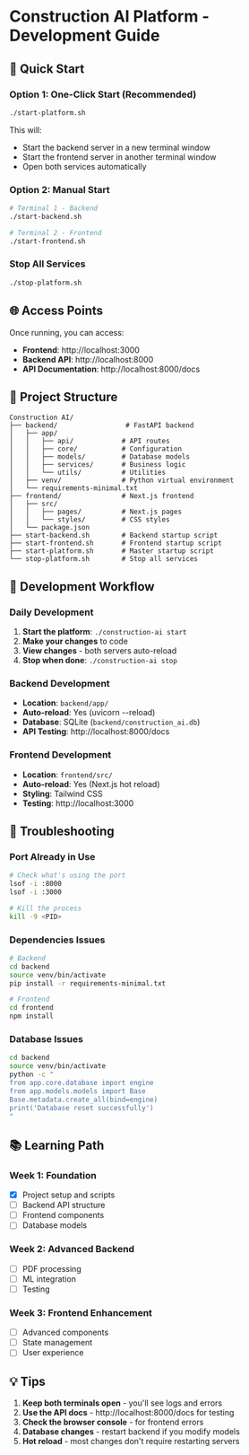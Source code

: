 # Construction AI Platform - Development Guide

## 🚀 Quick Start

### Option 1: One-Click Start (Recommended)
```bash
./start-platform.sh
```
This will:
- Start the backend server in a new terminal window
- Start the frontend server in another terminal window
- Open both services automatically

### Option 2: Manual Start
```bash
# Terminal 1 - Backend
./start-backend.sh

# Terminal 2 - Frontend  
./start-frontend.sh
```

### Stop All Services
```bash
./stop-platform.sh
```

## 🌐 Access Points

Once running, you can access:
- **Frontend**: http://localhost:3000
- **Backend API**: http://localhost:8000
- **API Documentation**: http://localhost:8000/docs

## 📁 Project Structure

```
Construction AI/
├── backend/                 # FastAPI backend
│   ├── app/
│   │   ├── api/            # API routes
│   │   ├── core/           # Configuration
│   │   ├── models/         # Database models
│   │   ├── services/       # Business logic
│   │   └── utils/          # Utilities
│   ├── venv/               # Python virtual environment
│   └── requirements-minimal.txt
├── frontend/               # Next.js frontend
│   ├── src/
│   │   ├── pages/          # Next.js pages
│   │   └── styles/         # CSS styles
│   └── package.json
├── start-backend.sh        # Backend startup script
├── start-frontend.sh       # Frontend startup script
├── start-platform.sh       # Master startup script
└── stop-platform.sh        # Stop all services
```

## 🔧 Development Workflow

### Daily Development
1. **Start the platform**: `./construction-ai start`
2. **Make your changes** to code
3. **View changes** - both servers auto-reload
4. **Stop when done**: `./construction-ai stop`

### Backend Development
- **Location**: `backend/app/`
- **Auto-reload**: Yes (uvicorn --reload)
- **Database**: SQLite (`backend/construction_ai.db`)
- **API Testing**: http://localhost:8000/docs

### Frontend Development
- **Location**: `frontend/src/`
- **Auto-reload**: Yes (Next.js hot reload)
- **Styling**: Tailwind CSS
- **Testing**: http://localhost:3000

## 🐛 Troubleshooting

### Port Already in Use
```bash
# Check what's using the port
lsof -i :8000
lsof -i :3000

# Kill the process
kill -9 <PID>
```

### Dependencies Issues
```bash
# Backend
cd backend
source venv/bin/activate
pip install -r requirements-minimal.txt

# Frontend
cd frontend
npm install
```

### Database Issues
```bash
cd backend
source venv/bin/activate
python -c "
from app.core.database import engine
from app.models.models import Base
Base.metadata.create_all(bind=engine)
print('Database reset successfully')
"
```

## 📚 Learning Path

### Week 1: Foundation
- [x] Project setup and scripts
- [ ] Backend API structure
- [ ] Frontend components
- [ ] Database models

### Week 2: Advanced Backend
- [ ] PDF processing
- [ ] ML integration
- [ ] Testing

### Week 3: Frontend Enhancement
- [ ] Advanced components
- [ ] State management
- [ ] User experience

## 💡 Tips

1. **Keep both terminals open** - you'll see logs and errors
2. **Use the API docs** - http://localhost:8000/docs for testing
3. **Check the browser console** - for frontend errors
4. **Database changes** - restart backend if you modify models
5. **Hot reload** - most changes don't require restarting servers 